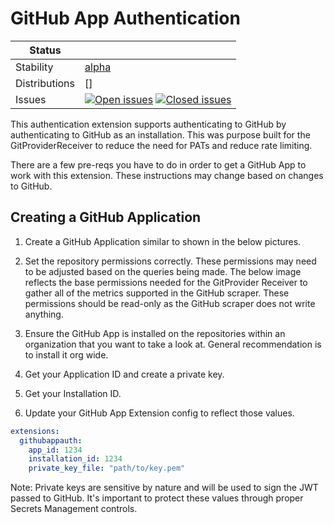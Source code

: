 # GitHub App Authentication

<!-- markdownlint-disable -->
<!-- status autogenerated section -->
| Status        |           |
| ------------- |-----------|
| Stability     | [alpha]  |
| Distributions | [] |
| Issues        | [![Open issues](https://img.shields.io/github/issues-search/open-telemetry/opentelemetry-collector-contrib?query=is%3Aissue%20is%3Aopen%20label%3Aextension%2Fgithubappauth%20&label=open&color=orange&logo=opentelemetry)](https://github.com/open-telemetry/opentelemetry-collector-contrib/issues?q=is%3Aopen+is%3Aissue+label%3Aextension%2Fgithubappauth) [![Closed issues](https://img.shields.io/github/issues-search/open-telemetry/opentelemetry-collector-contrib?query=is%3Aissue%20is%3Aclosed%20label%3Aextension%2Fgithubappauth%20&label=closed&color=blue&logo=opentelemetry)](https://github.com/open-telemetry/opentelemetry-collector-contrib/issues?q=is%3Aclosed+is%3Aissue+label%3Aextension%2Fgithubappauth) |

[alpha]: https://github.com/open-telemetry/opentelemetry-collector#alpha
<!-- end autogenerated section -->
<!-- markdownlint-enable -->

This authentication extension supports authenticating to GitHub by
authenticating to GitHub as an installation. This was purpose built for the
GitProviderReceiver to reduce the need for PATs and reduce rate limiting.

There are a few pre-reqs you have to do in order to get a GitHub App to work
with this extension. These instructions may change based on changes to GitHub.

## Creating a GitHub Application

1. Create a GitHub Application similar to shown in the below pictures.
<!-- picture -->
2. Set the repository permissions correctly. These permissions may need to be
   adjusted based on the queries being made. The below image reflects the base
   permissions needed for the GitProvider Receiver to gather all of the metrics
   supported in the GitHub scraper. These permissions should be read-only as
   the GitHub scraper does not write anything.
<!-- picture -->
3. Ensure the GitHub App is installed on the repositories within an
   organization that you want to take a look at. General recommendation is to
   install it org wide.
<!-- picture -->
4. Get your Application ID and create a private key.
<!-- picture -->
5. Get your Installation ID.
<!-- picture -->
6. Update your GitHub App Extension config to reflect those values. 
```yaml
extensions:
  githubappauth:
    app_id: 1234
    installation_id: 1234
    private_key_file: "path/to/key.pem"
```

Note: Private keys are sensitive by nature and will be used to sign the JWT
passed to GitHub. It's important to protect these values through proper Secrets
Management controls.
